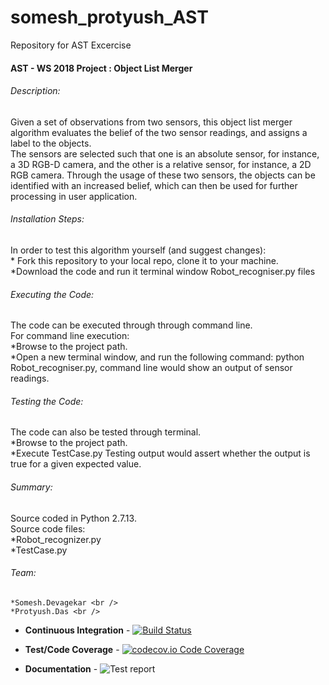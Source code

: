 # somesh_protyush_AST
Repository for AST Excercise
#### AST - WS 2018 Project : Object List Merger <br />
###### Description:<br />
Given a set of observations from two sensors, this object list merger algorithm evaluates the belief of the two sensor readings, and assigns a label to the objects.<br />
The sensors are selected such that one is an absolute sensor, for instance, a 3D RGB-D camera, and the other is a relative sensor, for instance, a 2D RGB camera. Through the usage of these two sensors, the objects can be identified with an increased belief, which can then be used for further processing in user application.<br />
###### Installation Steps:<br />
In order to test this algorithm yourself (and suggest changes):<br />
    * Fork this repository to your local repo, clone it to your machine.<br />
    *Download the code and run it terminal window Robot_recogniser.py files<br />
###### Executing the Code:<br />
The code can be executed through through command line.<br />
For command line execution:<br />
    *Browse to the project path.<br />
    *Open a new terminal window, and run the following command: python Robot_recogniser.py, command line would show an output of sensor readings.<br />
###### Testing the Code:<br />
The code can also be tested through terminal.<br />
    *Browse to the project path.<br />
    *Execute TestCase.py Testing output would assert whether the output is true for a given expected value.<br />
###### Summary:<br />
Source coded in Python 2.7.13.<br />
Source code files:<br />
  *Robot_recognizer.py<br />
  *TestCase.py<br />
###### Team: <br />
    *Somesh.Devagekar <br />
    *Protyush.Das <br />
+ **Continuous Integration** - [![Build Status](https://travis-ci.com/someshdev/somesh_protyush_AST.svg?branch=master)](https://travis-ci.com/someshdev/somesh_protyush_AST)

+ **Test/Code Coverage** - [![codecov.io Code Coverage](https://img.shields.io/codecov/c/github/someshdev/somesh_protyush_AST.svg?maxAge=2592000)](https://codecov.io/github/someshdev/somesh_protyush_AST)

+ **Documentation** - ![Test report](https://img.shields.io/badge/test%20report-master-blue.svg?style=flat)
